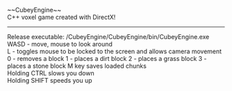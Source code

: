 \~\~CubeyEngine\~\~  
C++ voxel game created with DirectX!  
************************************  
Release executable: /CubeyEngine/CubeyEngine/bin/CubeyEngine.exe  
WASD - move, mouse to look around  
L - toggles mouse to be locked to the screen and allows camera movement  
0 - removes a block
1 - places a dirt block
2 - places a grass block
3 - places a stone block
M key saves loaded chunks  
Holding CTRL slows you down  
Holding SHIFT speeds you up  


